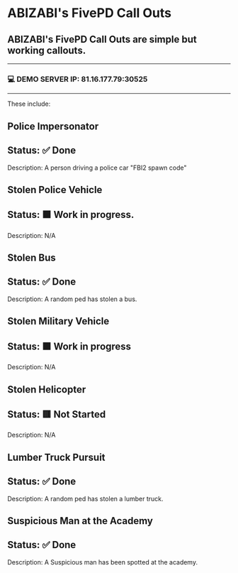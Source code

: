 # ABIZABI's FivePD Call Outs


## ABIZABI's FivePD Call Outs are simple but working callouts.
--------------

### 💻 DEMO SERVER IP: 81.16.177.79:30525
--------------
These include:
  ## Police Impersonator 
  Status: ✅ Done
--------------
  Description: A person driving a police car "FBI2 spawn code"
  
  ## Stolen Police Vehicle 
  Status: 🟧 Work in progress.
--------------
  Description: N/A
  
  ## Stolen Bus
  Status: ✅ Done
--------------
  Description: A random ped has stolen a bus. 
  
  ## Stolen Military Vehicle
  Status: 🟧 Work in progress
--------------
  Description: N/A
  
  ## Stolen Helicopter
  Status: 🟥 Not Started
--------------
  Description: N/A
  
  ## Lumber Truck Pursuit
  Status: ✅ Done
--------------
  Description: A random ped has stolen a lumber truck.

  ## Suspicious Man at the Academy
  Status: ✅ Done
  --------------
  Description: A Suspicious man has been spotted at the academy.
